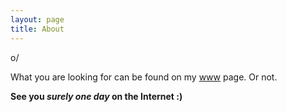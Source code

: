 ```yaml
---
layout: page
title: About
---
```


o/

What you are looking for can be found on my [www](https://www.brocas.org/) page. Or not.

**See you _surely one day_ on the Internet :)**

